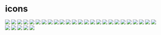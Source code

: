 # icons

![](example.jpg)
![](chrome.png)
![](finder.png)
![](vscode.png)
![](notion.png)
![](slack.png)
![](wine.png)
![](coldturkey.png)
![](excel.png)
![](itunes.png)
![](photoshop.png)
![](spotify.png)
![](zoom.png)
![](adobeacrobat.png)
![](skype.png)
![](messages.png)
![](evernote.png)
![](audiohijack.png)
![](syspref.png)
![](settings.png)
![](downloads.png)
![](steam.png)
![](preview.png)
![](dolphin.png)
![](excel.png)
![](outlook.png)
![](slippi.png)
![](word.png)
![](photoshop.png)
![](discord.png)
